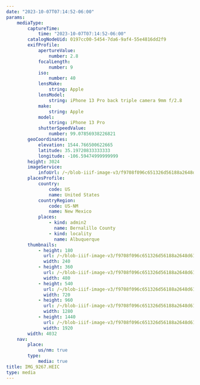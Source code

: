 ```yaml
---
date: "2023-10-07T07:14:52-06:00"
params:
    mediaType:
        captureTime:
            time: "2023-10-07T07:14:52-06:00"
        catalogNodeUid: 0197cc00-5454-7da6-9af4-55e4816dd2f9
        exifProfile:
            apertureValue:
                number: 2.8
            focalLength:
                number: 9
            iso:
                number: 40
            lensMake:
                string: Apple
            lensModel:
                string: iPhone 13 Pro back triple camera 9mm f/2.8
            make:
                string: Apple
            model:
                string: iPhone 13 Pro
            shutterSpeedValue:
                number: 99.07856938226821
        geoCoordinates:
            elevation: 1544.766500622665
            latitude: 35.19720833333333
            longitude: -106.59474999999999
        height: 3024
        imageService:
            infoUrl: /~/blob-iiif-image-v3/f9708f096c651326d56188a2648d61c29fc8fd3f735e53129dafddf7ab8e0140/info.json
        placesProfile:
            country:
                code: US
                name: United States
            countryRegion:
                code: US-NM
                name: New Mexico
            places:
                - kind: admin2
                  name: Bernalillo County
                - kind: locality
                  name: Albuquerque
        thumbnails:
            - height: 180
              url: /~/blob-iiif-image-v3/f9708f096c651326d56188a2648d61c29fc8fd3f735e53129dafddf7ab8e0140/full/240%2C180/0/default.jpg
              width: 240
            - height: 360
              url: /~/blob-iiif-image-v3/f9708f096c651326d56188a2648d61c29fc8fd3f735e53129dafddf7ab8e0140/full/480%2C360/0/default.jpg
              width: 480
            - height: 540
              url: /~/blob-iiif-image-v3/f9708f096c651326d56188a2648d61c29fc8fd3f735e53129dafddf7ab8e0140/full/720%2C540/0/default.jpg
              width: 720
            - height: 960
              url: /~/blob-iiif-image-v3/f9708f096c651326d56188a2648d61c29fc8fd3f735e53129dafddf7ab8e0140/full/1280%2C960/0/default.jpg
              width: 1280
            - height: 1440
              url: /~/blob-iiif-image-v3/f9708f096c651326d56188a2648d61c29fc8fd3f735e53129dafddf7ab8e0140/full/1920%2C1440/0/default.jpg
              width: 1920
        width: 4032
    nav:
        place:
            us/nm: true
        type:
            media: true
title: IMG_9267.HEIC
type: media
---
```

